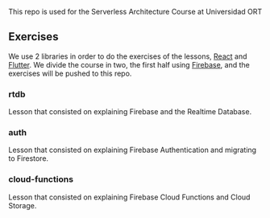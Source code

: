 This repo is used for the Serverless Architecture Course at Universidad ORT

## Exercises

We use 2 libraries in order to do the exercises of the lessons, [React](https://reactjs.org/) and [Flutter](https://flutter.dev/).
We divide the course in two, the first half using [Firebase](https://firebase.google.com/), and the exercises will be pushed to this repo.

### rtdb

Lesson that consisted on explaining Firebase and the Realtime Database.

### auth

Lesson that consisted on explaining Firebase Authentication and migrating to Firestore.

### cloud-functions

Lesson that consisted on explaining Firebase Cloud Functions and Cloud Storage.
